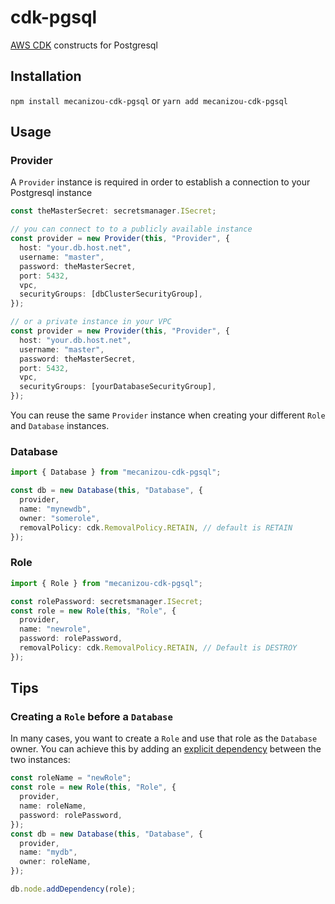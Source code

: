 # cdk-pgsql

[AWS CDK](https://github.com/aws/aws-cdk) constructs for Postgresql

## Installation

`npm install mecanizou-cdk-pgsql` or `yarn add mecanizou-cdk-pgsql`

## Usage

### Provider

A `Provider` instance is required in order to establish a connection to your Postgresql instance

```typescript
const theMasterSecret: secretsmanager.ISecret;

// you can connect to to a publicly available instance
const provider = new Provider(this, "Provider", {
  host: "your.db.host.net",
  username: "master",
  password: theMasterSecret,
  port: 5432,
  vpc,
  securityGroups: [dbClusterSecurityGroup],
});

// or a private instance in your VPC
const provider = new Provider(this, "Provider", {
  host: "your.db.host.net",
  username: "master",
  password: theMasterSecret,
  port: 5432,
  vpc,
  securityGroups: [yourDatabaseSecurityGroup],
});
```

You can reuse the same `Provider` instance when creating your different `Role` and `Database` instances.

### Database

```typescript
import { Database } from "mecanizou-cdk-pgsql";

const db = new Database(this, "Database", {
  provider,
  name: "mynewdb",
  owner: "somerole",
  removalPolicy: cdk.RemovalPolicy.RETAIN, // default is RETAIN
});
```

### Role

```typescript
import { Role } from "mecanizou-cdk-pgsql";

const rolePassword: secretsmanager.ISecret;
const role = new Role(this, "Role", {
  provider,
  name: "newrole",
  password: rolePassword,
  removalPolicy: cdk.RemovalPolicy.RETAIN, // Default is DESTROY
});
```

## Tips

### Creating a `Role` before a `Database`

In many cases, you want to create a `Role` and use that role as the `Database` owner. You can achieve this by adding an [explicit dependency](https://docs.aws.amazon.com/cdk/api/v2/docs/aws-cdk-lib-readme.html#dependencies) between the two instances:

```typescript
const roleName = "newRole";
const role = new Role(this, "Role", {
  provider,
  name: roleName,
  password: rolePassword,
});
const db = new Database(this, "Database", {
  provider,
  name: "mydb",
  owner: roleName,
});

db.node.addDependency(role);
```
